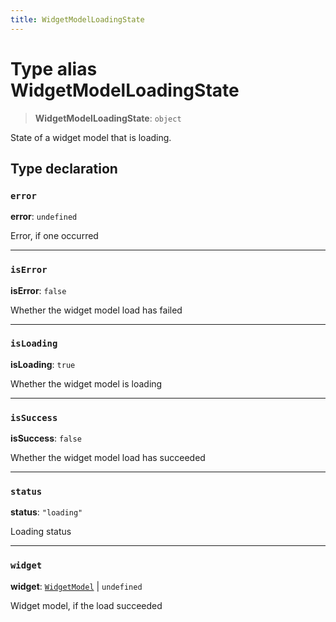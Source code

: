 ```yaml
---
title: WidgetModelLoadingState
---
```


# Type alias WidgetModelLoadingState

> **WidgetModelLoadingState**: `object`

State of a widget model that is loading.

## Type declaration

### `error`

**error**: `undefined`

Error, if one occurred

***

### `isError`

**isError**: `false`

Whether the widget model load has failed

***

### `isLoading`

**isLoading**: `true`

Whether the widget model is loading

***

### `isSuccess`

**isSuccess**: `false`

Whether the widget model load has succeeded

***

### `status`

**status**: `"loading"`

Loading status

***

### `widget`

**widget**: [`WidgetModel`](../fusion-assets/class.WidgetModel.md) \| `undefined`

Widget model, if the load succeeded
